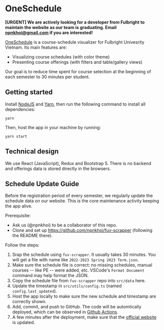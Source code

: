 # OneSchedule

**[URGENT] We are actively looking for a developer from Fulbright to maintain the website as our team is graduating. Email npnkhoi@gmail.com if you are interested!**

[OneSchedule](https://npnkhoi.github.io/oneschedule) is a course-schedule visualizer for Fulbright Univesrity Vietnam. Its main features are:
- Visualizing course schedules (with color theme)
- Presenting course offerings (with filters and table/gallery views)

Our goal is to reduce time spent for course selection at the beginning of each semester to 30 minutes per student.

## Getting started

Install [NodeJS](https://nodejs.org/en/) and [Yarn](https://classic.yarnpkg.com/en/docs/install), then run the following command to install all dependencies:
```
yarn
```
Then, host the app in your machine by running:
```
yarn start
```

## Technical design
We use React (JavaScript), Redux and Bootstrap 5. There is no backend and offerings data is stored directly in the browsers.

## Schedule Update Guide
Before the registration period of every semester, we regularly update the schedule data on our website. This is the core maintenance activity keeping the app alive.

Prerequisite: 
- Ask us (@npnkhoi) to be a collaborator of this repo.
- Clone and set up https://github.com/npnkhoi/fuv-scrapper (following the README there).

Follow the steps:
1. Srap the schedule using `fuv-scrapper`. It usually takes 30 minutes. You will get a file with name like `2022-2023 Spring 2023 Term.json`. 
2. Make sure the schedule file is correct: no missing schedules, manual courses -- like PE -- were added, etc. VSCode's `Format Document` command may help format the JSON.
3. Copy the schedule file from `fuv-scrapper` repo into `src/data` here.
4. Update the timestamp in `src/utils/config.ts` (named `config.last_updated`).
5. Host the app locally to make sure the new schedule and timestamp are correctly shown.
6. Add, commit, and push to GitHub. The code will be automtically deployed, which can be observed in [Github Actions](https://github.com/npnkhoi/oneschedule/actions).
7. A few minutes after the deployment, make sure that the [official website](https://npnkhoi.github.io/oneschedule/#/) is updated.